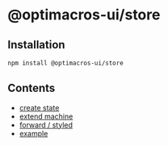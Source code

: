 # @optimacros-ui/store

## Installation

```bash
npm install @optimacros-ui/store
```

## Contents
- [create state](./docs/create-react-api-state-context.md)
- [extend machine](./docs/extend-machine.md)
- [forward / styled](./docs/forward-styled.md)
- [example](./docs/example.md)
